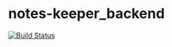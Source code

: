 # notes-keeper_backend
[![Build Status](https://travis-ci.com/willyserge/notes-keeper_backend.svg?branch=develop)](https://travis-ci.com/willyserge/notes-keeper_backend)